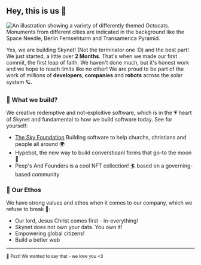 ## Hey, this is us 👋

![An illustration showing a variety of differently themed Octocats. Monuments from different cities are indicated in the background like the Space Needle, Berlin Fernsehturm and Transamerica Pyramid.](https://user-images.githubusercontent.com/3369400/133268513-5bfe2f93-4402-42c9-a403-81c9e86934b6.jpeg)

Yes, we are building Skynet! (Not the terminator one :D) and the best part! We just started, a little over **2 Months**.
That's when we made our first commit, the first leap of faith. We haven't done much, but it's honest work and we hope to reach limits like no other! 
We are proud to be part of the work of millions of **developers**, **companies** and **robots** across the solar system 🪐.

### 🍿 What we build?

We creative redemptive and not-exploitive software, which is in the 💗 heart of Skynet and fundamental to how we build software today. See for yourself:

- [The Sky Foundation](https://www.sky-net.ml/developers/) Building software to help churchs, christians and people all around 🌍
- Hypebot, the new way to build converstioanl forms that go-to the moon 🚀
- Peep's And Founders is a cool NFT collection! 🏄 based on a governing-based community

### 🦦 Our Ethos

We have strong values and ethos when it comes to our company, which we refuse to break 🎤:

- Our lord, Jesus Christ comes first - in-everything!
- Skynet does not own your data. You own it!
- Empowering global citizens!
- Build a better web

---

<sub>🤫 Psst! We wanted to say that - we love you <3</sub>

<!--
Made with 🖤
🙇‍♂️🎤⬇️
-->
